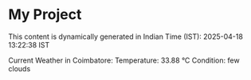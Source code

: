 # My Project

This content is dynamically generated in Indian Time (IST): 2025-04-18 13:22:38 IST


Current Weather in Coimbatore:
Temperature: 33.88 °C
Condition: few clouds
